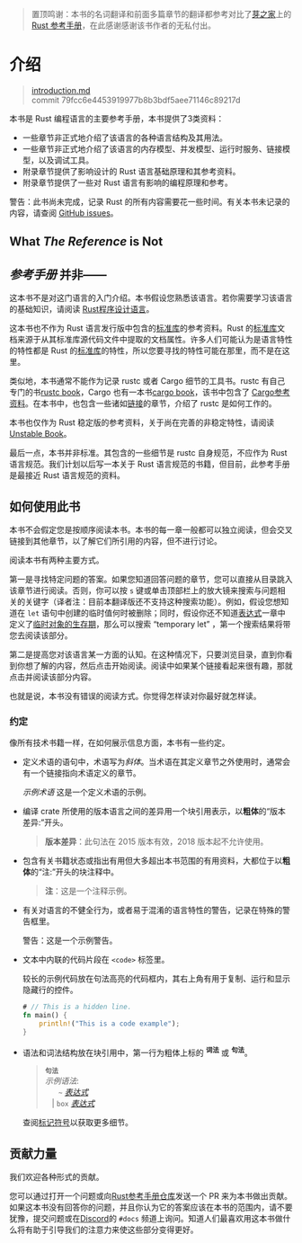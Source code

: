>置顶鸣谢：本书的名词翻译和前面多篇章节的翻译都参考对比了[芽之家](https://books.budshome.com)上的[Rust 参考手册](https://books.budshome.com/rust-reference/)，在此感谢感谢该书作者的无私付出。

# 介绍

>[introduction.md](https://github.com/rust-lang/reference/blob/master/src/introduction.md)\
>commit 79fcc6e4453919977b8b3bdf5aee71146c89217d

本书是 Rust 编程语言的主要参考手册，本书提供了3类资料：
  - 一些章节非正式地介绍了该语言的各种语言结构及其用法。
  - 一些章节非正式地介绍了该语言的内存模型、并发模型、运行时服务、链接模型，以及调试工具。
  - 附录章节提供了影响设计的 Rust 语言基础原理和其参考资料。
  - 附录章节提供了一些对 Rust 语言有影响的编程原理和参考。

<div class="warning">

警告：此书尚未完成，记录 Rust 的所有内容需要花一些时间。有关本书未记录的内容，请查阅 [GitHub issues]。

</div>

## What *The Reference* is Not
## *参考手册* 并非——

这本书不是对这门语言的入门介绍。本书假设您熟悉该语言。若你需要学习该语言的基础知识，请阅读 [Rust程序设计语言]。

这本书也不作为 Rust 语言发行版中包含的[标准库]的参考资料。Rust 的[标准库]文档来源于从其标准库源代码文件中提取的文档属性。许多人们可能认为是语言特性的特性都是 Rust 的[标准库]的特性，所以您要寻找的特性可能在那里，而不是在这里。

类似地，本书通常不能作为记录 rustc 或者 Cargo 细节的工具书。rustc 有自己专门的书[rustc book]，Cargo 也有一本书[cargo book]，该书中包含了 [Cargo参考资料]。在本书中，也包含一些诸如[链接]的章节，介绍了 rustc 是如何工作的。

本书也仅作为 Rust 稳定版的参考资料，关于尚在完善的非稳定特性，请阅读[Unstable Book]。

最后一点，本书并非标准。其包含的一些细节是 rustc 自身规范，不应作为 Rust 语言规范。我们计划以后写一本关于 Rust 语言规范的书籍，但目前，此参考手册是最接近 Rust 语言规范的资料。

## 如何使用此书

本书不会假定您是按顺序阅读本书。本书的每一章一般都可以独立阅读，但会交叉链接到其他章节，以了解它们所引用的内容，但不进行讨论。

阅读本书有两种主要方式。

第一是寻找特定问题的答案。如果您知道回答问题的章节，您可以直接从目录跳入该章节进行阅读。否则，你可以按 `s` 键或单击顶部栏上的放大镜来搜索与问题相关的关键字（译者注：目前本翻译版还不支持这种搜索功能）。例如，假设您想知道在 `let` 语句中创建的临时值何时被删除；同时，假设你还不知道[表达式]一章中定义了[临时对象的生存期]，那么可以搜索 “temporary let” ，第一个搜索结果将带您去阅读该部分。

第二是提高您对该语言某一方面的认知。在这种情况下，只要浏览目录，直到你看到你想了解的内容，然后点击开始阅读。阅读中如果某个链接看起来很有趣，那就点击并阅读该部分内容。

也就是说，本书没有错误的阅读方式。你觉得怎样读对你最好就怎样读。

### 约定

像所有技术书籍一样，在如何展示信息方面，本书有一些约定。

* 定义术语的语句中，术语写为*斜体*。当术语在其定义章节之外使用时，通常会有一个链接指向术语定义的章节。

  *示例术语* 这是一个定义术语的示例。

* 编译 crate 所使用的版本语言之间的差异用一个块引用表示，以**粗体**的“版本差异:”开头。

  > **版本差异**：此句法在 2015 版本有效，2018 版本起不允许使用。

* 包含有关书籍状态或指出有用但大多超出本书范围的有用资料，大都位于以**粗体**的“注:”开头的块注释中。
  
  > **注**：这是一个注释示例。

* 有关对语言的不健全行为，或者易于混淆的语言特性的警告，记录在特殊的警告框里。

  <div class="warning">

  警告：这是一个示例警告。

  </div>

* 文本中内联的代码片段在 `<code>` 标签里。

  较长的示例代码放在句法高亮的代码框内，其右上角有用于复制、运行和显示隐藏行的控件。
  
  ```rust
  # // This is a hidden line.
  fn main() {
      println!("This is a code example");
  }
  ```

* 语法和词法结构放在块引用中，第一行为粗体上标的 <sup>**词法**</sup> 或 <sup>**句法**</sup>。

  > **<sup>句法</sup>**\
  > _示例语法_:\
  > &nbsp;&nbsp; &nbsp;&nbsp; `~` [_表达式_]\
  > &nbsp;&nbsp; | `box` [_表达式_]

  查阅[标记符号]以获取更多细节。

## 贡献力量

我们欢迎各种形式的贡献。

您可以通过打开一个问题或向[Rust参考手册仓库]发送一个 PR 来为本书做出贡献。如果这本书没有回答你的问题，并且你认为它的答案应该在本书的范围内，请不要犹豫，提交问题或在[Discord]的 `#docs` 频道上询问。知道人们最喜欢用这本书做什么将有助于引导我们的注意力来使这些部分变得更好。

[Rust程序设计语言]: https://kaisery.github.io/trpl-zh-cn/title-page.html
[github issues]: https://github.com/rust-lang/reference/issues
[标准库]: https://doc.rust-lang.org/std/index.html
[Rust参考手册仓库]: https://github.com/rust-lang/reference/
[Unstable Book]: https://doc.rust-lang.org/nightly/unstable-book/index.html
[_表达式_]: expressions.md
[cargo book]: https://doc.rust-lang.org/cargo/index.html
[Cargo参考资料]: https://doc.rust-lang.org/cargo/reference/index.html
[表达式]: expressions.html
[临时对象的生存期]: expressions.html#temporaries
[链接]: linkage.html
[rustc book]: https://doc.rust-lang.org/rustc/index.html
[标记符号]: notation.md
[Discord]: https://discord.gg/rust-lang
